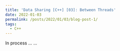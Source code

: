 ```yaml
---
title: 'Data Sharing [C++] [03]: Between Threads'
date: 2022-01-03
permalink: /posts/2022/01/03/blog-post-1/
tags:
  - C++
---
```


In process ... ...
